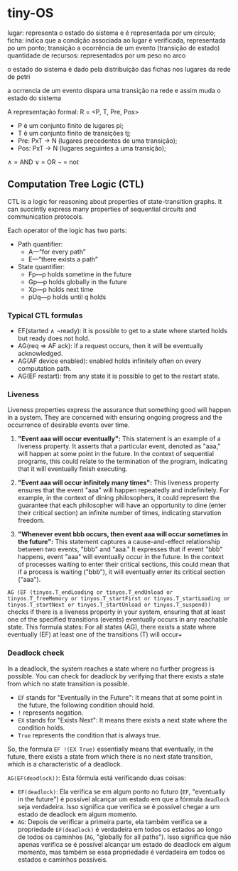 # tiny-OS

lugar: representa o estado do sistema e é representada por um círculo;
ficha: indica que a condição associada ao lugar é verificada, representada po um ponto;
transição a ocorrência de um evento (transição de estado)
quantidade de recursos: representados por um peso no arco


o estado do sistema é dado pela distribuição das fichas nos lugares da rede de petri

a ocrrencia de um evento dispara uma transição na rede e assim muda o estado do sistema

A representação formal: R = <P, T, Pre, Pos>

* P é um conjunto finito de lugares pi;
* T é um conjunto finito de transições tj;
* Pre: PxT -> N (lugares precedentes de uma transição);
* Pos: PxT -> N (lugares seguintes a uma transição);

∧ = AND
∨ = OR
¬ = not
## Computation Tree Logic (CTL)

CTL is a logic for reasoning about properties of state-transition graphs. It can succintly express many properties of sequential circuits and communication protocols. 

Each operator of the logic has two parts: 
- Path quantifier: 
	- A—“for every path” 
	- E—“there exists a path”
- State quantifier: 
	- Fp—p holds sometime in the future 
	- Gp—p holds globally in the future 
	- Xp—p holds next time 
	- pUq—p holds until q holds

### Typical CTL formulas

* EF(started ∧ ¬ready): it is possible to get to a state where started holds but ready does not hold.
* AG(req ⇒ AF ack): if a request occurs, then it will be eventually acknowledged. 
* AG(AF device enabled): enabled holds infinitely often on every computation path. 
* AG(EF restart): from any state it is possible to get to the restart state.


### Liveness

Liveness properties express the assurance that something good will happen in a system. They are concerned with ensuring ongoing progress and the occurrence of desirable events over time.

1. **"Event aaa will occur eventually":** This statement is an example of a liveness property. It asserts that a particular event, denoted as "aaa," will happen at some point in the future. In the context of sequential programs, this could relate to the termination of the program, indicating that it will eventually finish executing.
    
2. **"Event aaa will occur infinitely many times":** This liveness property ensures that the event "aaa" will happen repeatedly and indefinitely. For example, in the context of dining philosophers, it could represent the guarantee that each philosopher will have an opportunity to dine (enter their critical section) an infinite number of times, indicating starvation freedom.
    
3. **"Whenever event bbb occurs, then event aaa will occur sometimes in the future":** This statement captures a cause-and-effect relationship between two events, "bbb" and "aaa." It expresses that if event "bbb" happens, event "aaa" will eventually occur in the future. In the context of processes waiting to enter their critical sections, this could mean that if a process is waiting ("bbb"), it will eventually enter its critical section ("aaa").



`AG (EF (tinyos.T_endLoading or tinyos.T_endUnload or tinyos.T_freeMemory or tinyos.T_startFirst or tinyos.T_startLoading or tinyos.T_startNext or tinyos.T_startUnload or tinyos.T_suspend))` checks if there is a liveness property in your system, ensuring that at least one of the specified transitions (events) eventually occurs in any reachable state. This formula states: For all states (AG), there exists a state where eventually (EF) at least one of the transitions (T) will occur+

### Deadlock check

In a deadlock, the system reaches a state where no further progress is possible.
You can check for deadlock by verifying that there exists a state from which no state transition is possible. 

- `EF` stands for "Eventually in the Future": It means that at some point in the future, the following condition should hold.
- `!` represents negation.
- `EX` stands for "Exists Next": It means there exists a next state where the condition holds.
- `True` represents the condition that is always true.

So, the formula `EF !(EX True)` essentially means that eventually, in the future, there exists a state from which there is no next state transition, which is a characteristic of a deadlock.


`AG(EF(deadlock))`: Esta fórmula está verificando duas coisas:

- `EF(deadlock)`: Ela verifica se em algum ponto no futuro (`EF`, "eventually in the future") é possível alcançar um estado em que a fórmula `deadlock` seja verdadeira. Isso significa que verifica se é possível chegar a um estado de deadlock em algum momento.
- `AG`: Depois de verificar a primeira parte, ela também verifica se a propriedade `EF(deadlock)` é verdadeira em todos os estados ao longo de todos os caminhos (`AG`, "globally for all paths"). Isso significa que não apenas verifica se é possível alcançar um estado de deadlock em algum momento, mas também se essa propriedade é verdadeira em todos os estados e caminhos possíveis.
